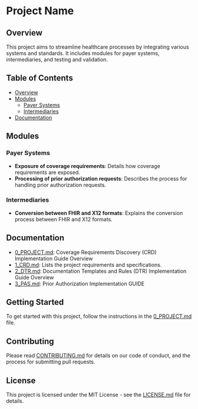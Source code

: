 # Project Name

## Overview
This project aims to streamline healthcare processes by integrating various systems and standards. It includes modules for payer systems, intermediaries, and testing and validation.

## Table of Contents
- [Overview](#overview)
- [Modules](#modules)
  - [Payer Systems](#payer-systems)
  - [Intermediaries](#intermediaries)
- [Documentation](#documentation)

## Modules

### Payer Systems
- **Exposure of coverage requirements**: Details how coverage requirements are exposed.
- **Processing of prior authorization requests**: Describes the process for handling prior authorization requests.

### Intermediaries
- **Conversion between FHIR and X12 formats**: Explains the conversion process between FHIR and X12 formats.


## Documentation
- [0_PROJECT.md](./0_PROJECT.md): Coverage Requirements Discovery (CRD) Implementation Guide Overview
- [1_CRD.md](./1_CRD.md): Lists the project requirements and specifications.
- [2_DTR.md](./2_DTR.md): Documentation Templates and Rules (DTR) Implementation Guide Overview
- [3_PAS.md](./3_PAS.md): Prior Authorization Implementation GUIDE

## Getting Started
To get started with this project, follow the instructions in the [0_PROJECT.md](./0_PROJECT.md) file.

## Contributing
Please read [CONTRIBUTING.md](./CONTRIBUTING.md) for details on our code of conduct, and the process for submitting pull requests.

## License
This project is licensed under the MIT License - see the [LICENSE.md](./LICENSE.md) file for details.